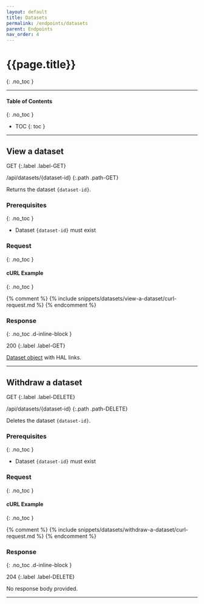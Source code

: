 ```yaml
---
layout: default
title: Datasets
permalink: /endpoints/datasets
parent: Endpoints
nav_order: 4
---
```


# {{page.title}}
{: .no_toc }

---

#### Table of Contents
{: .no_toc }

- TOC
{: toc }

---

## View a dataset

GET
{:.label .label-GET}

/api/datasets/{dataset-id}
{:.path .path-GET}

Returns the dataset `{dataset-id}`.

### Prerequisites
{: .no_toc }

- Dataset `{dataset-id}` must exist

### Request
{: .no_toc }

#### cURL Example
{: .no_toc }

{% comment %}
{% include snippets/datasets/view-a-dataset/curl-request.md %}
{% endcomment %}

### Response
{: .no_toc .d-inline-block }

200
{:.label .label-GET}

[Dataset object]({{site.baseurl}}/data-structures#dataset) with HAL links.

---

## Withdraw a dataset

GET
{:.label .label-DELETE}

/api/datasets/{dataset-id}
{:.path .path-DELETE}

Deletes the dataset `{dataset-id}`.

### Prerequisites
{: .no_toc }

- Dataset `{dataset-id}` must exist

### Request
{: .no_toc }

#### cURL Example
{: .no_toc }

{% comment %}
{% include snippets/datasets/withdraw-a-dataset/curl-request.md %}
{% endcomment %}

### Response
{: .no_toc .d-inline-block }

204
{:.label .label-DELETE}

No response body provided.

---
